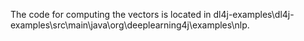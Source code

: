 The code for computing the vectors is located in dl4j-examples\dl4j-examples\src\main\java\org\deeplearning4j\examples\nlp.
